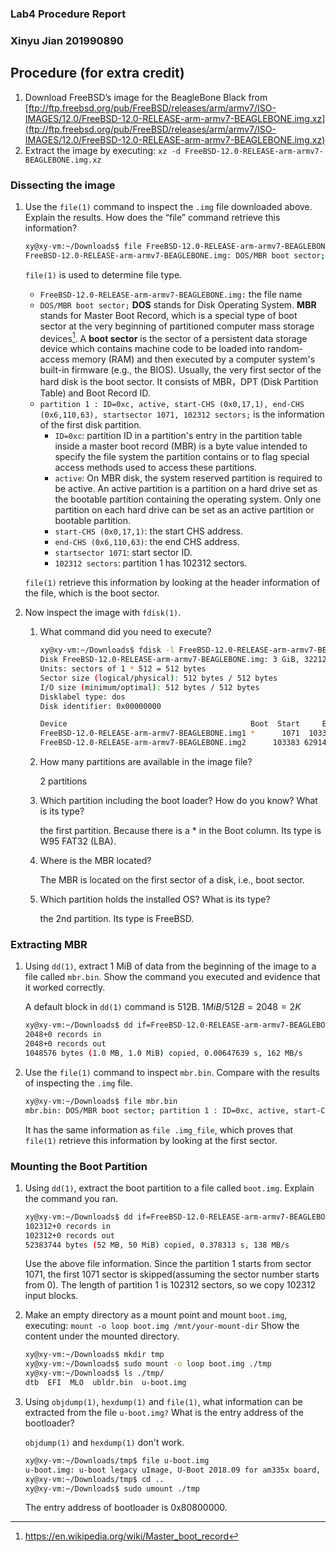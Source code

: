 ### Lab4 Procedure Report 

### Xinyu Jian 201990890



## Procedure (for extra credit)

1. Download FreeBSD’s image for the BeagleBone Black from [ftp://ftp.freebsd.org/pub/FreeBSD/releases/arm/armv7/ISO-IMAGES/12.0/FreeBSD-12.0-RELEASE-arm-armv7-BEAGLEBONE.img.xz](ftp://ftp.freebsd.org/pub/FreeBSD/releases/arm/armv7/ISO-IMAGES/12.0/FreeBSD-12.0-RELEASE-arm-armv7-BEAGLEBONE.img.xz)
2. Extract the image by executing:
   `xz -d FreeBSD-12.0-RELEASE-arm-armv7-BEAGLEBONE.img.xz` 

### Dissecting the image

1. Use the `file(1)` command to inspect the `.img` file downloaded above. Explain the results. How does the “file” command retrieve this information?

   ```bash
   xy@xy-vm:~/Downloads$ file FreeBSD-12.0-RELEASE-arm-armv7-BEAGLEBONE.img 
   FreeBSD-12.0-RELEASE-arm-armv7-BEAGLEBONE.img: DOS/MBR boot sector; partition 1 : ID=0xc, active, start-CHS (0x0,17,1), end-CHS (0x6,110,63), startsector 1071, 102312 sectors; partition 2 : ID=0xa5, start-CHS (0x6,111,1), end-CHS (0x187,158,63), startsector 103383, 6188049 sectors
   ```

   `file(1)` is used to determine file type.

   - `FreeBSD-12.0-RELEASE-arm-armv7-BEAGLEBONE.img:` the file name
   - `DOS/MBR boot sector;` **DOS** stands for Disk Operating System. **MBR** stands for Master Boot Record, which is a special type of boot sector at the very beginning of partitioned computer mass storage devices[^1].  A **boot sector** is the sector of a persistent data storage device which contains machine code to be loaded into random-access memory (RAM) and then executed by a computer system's built-in firmware (e.g., the BIOS). Usually, the very first sector of the hard disk is the boot sector. It consists of MBR，DPT (Disk Partition Table) and Boot Record ID.
   - `partition 1 : ID=0xc, active, start-CHS (0x0,17,1), end-CHS (0x6,110,63), startsector 1071, 102312 sectors;` is the information of the first disk partition. 
     - `ID=0xc`: partition ID in a partition's entry in the partition table inside a master boot record (MBR) is a byte value intended to specify the file system the partition contains or to flag special access methods used to access these partitions.
     - `active`: On MBR disk, the system reserved partition is required to be active.  An active partition is a partition on a hard drive set as the bootable partition containing the operating system. Only one partition on each hard drive can be set as an active partition or bootable partition. 
     - `start-CHS (0x0,17,1)`: the start CHS address.
     - `end-CHS (0x6,110,63)`: the end CHS address.
     - `startsector 1071`: start sector ID.
     - `102312 sectors`: partition 1 has 102312 sectors.

   `file(1)` retrieve this information by looking at the header information of the file, which is the boot sector.

   

2. Now inspect the image with `fdisk(1)`.

   1. What command did you need to execute?

      ```bash
      xy@xy-vm:~/Downloads$ fdisk -l FreeBSD-12.0-RELEASE-arm-armv7-BEAGLEBONE.img 
      Disk FreeBSD-12.0-RELEASE-arm-armv7-BEAGLEBONE.img: 3 GiB, 3221225472 bytes, 6291456 sectors
      Units: sectors of 1 * 512 = 512 bytes
      Sector size (logical/physical): 512 bytes / 512 bytes
      I/O size (minimum/optimal): 512 bytes / 512 bytes
      Disklabel type: dos
      Disk identifier: 0x00000000
      
      Device                                         Boot  Start     End Sectors Size Id Type
      FreeBSD-12.0-RELEASE-arm-armv7-BEAGLEBONE.img1 *      1071  103382  102312  50M  c W95 FAT32 (LBA)
      FreeBSD-12.0-RELEASE-arm-armv7-BEAGLEBONE.img2      103383 6291431 6188049   3G a5 FreeBSD
      ```

   2. How many partitions are available in the image file?

      2 partitions

      

   3. Which partition including the boot loader? How do you know? What is its type?

      the first partition. Because there is a * in the Boot column. Its type is W95 FAT32 (LBA).

      

   4. Where is the MBR located?

      The MBR is located on the first sector of a disk, i.e., boot sector.

      

   5. Which partition holds the installed OS? What is its type?

      the 2nd partition. Its type is FreeBSD.

### Extracting MBR

1. Using `dd(1)`, extract 1 MiB of data from the beginning of the image to a file called `mbr.bin`. Show the command you executed and evidence that it worked correctly.

   A default block in `dd(1)` command is 512B. $1MiB/512B=2048=2K$

   ```bash
   xy@xy-vm:~/Downloads$ dd if=FreeBSD-12.0-RELEASE-arm-armv7-BEAGLEBONE.img of=mbr.bin count=2K
   2048+0 records in
   2048+0 records out
   1048576 bytes (1.0 MB, 1.0 MiB) copied, 0.00647639 s, 162 MB/s
   ```

   

2. Use the `file(1)` command to inspect `mbr.bin`. Compare with the results of inspecting the `.img` file.

   ```bash
   xy@xy-vm:~/Downloads$ file mbr.bin 
   mbr.bin: DOS/MBR boot sector; partition 1 : ID=0xc, active, start-CHS (0x0,17,1), end-CHS (0x6,110,63), startsector 1071, 102312 sectors; partition 2 : ID=0xa5, start-CHS (0x6,111,1), end-CHS (0x187,158,63), startsector 103383, 6188049 sectors
   ```

   It has the same information as `file .img_file`, which proves that `file(1)` retrieve this information by looking at the first sector.

### Mounting the Boot Partition

1. Using `dd(1)`, extract the boot partition to a file called `boot.img`. Explain the command you ran.

   ```bash
   xy@xy-vm:~/Downloads$ dd if=FreeBSD-12.0-RELEASE-arm-armv7-BEAGLEBONE.img of=boot.img skip=1071 count=102312
   102312+0 records in
   102312+0 records out
   52383744 bytes (52 MB, 50 MiB) copied, 0.378313 s, 138 MB/s
   ```

   Use the above file information. Since the partition 1 starts from sector 1071, the first 1071 sector is skipped(assuming the sector number starts from 0). The length of partition 1 is 102312 sectors, so we copy 102312 input blocks.

   

2. Make an empty directory as a mount point and mount `boot.img`, executing: `mount -o loop boot.img /mnt/your-mount-dir` Show the content under the mounted directory. 

   ```bash
   xy@xy-vm:~/Downloads$ mkdir tmp
   xy@xy-vm:~/Downloads$ sudo mount -o loop boot.img ./tmp
   xy@xy-vm:~/Downloads$ ls ./tmp/
   dtb  EFI  MLO  ubldr.bin  u-boot.img
   ```

3. Using `objdump(1)`, `hexdump(1)` and `file(1)`, what information can be extracted from the file `u-boot.img?` What is the entry address of the bootloader?

   `objdump(1)` and `hexdump(1)` don't work.

   ```bash
   xy@xy-vm:~/Downloads/tmp$ file u-boot.img 
   u-boot.img: u-boot legacy uImage, U-Boot 2018.09 for am335x board, Firmware/ARM, Firmware Image (Not compressed), 409104 bytes, Fri Dec  7 01:55:55 2018, Load Address: 0x80800000, Entry Point: 0x00000000, Header CRC: 0xD0B63EDC, Data CRC: 0x3DE7011A
   xy@xy-vm:~/Downloads/tmp$ cd ..
   xy@xy-vm:~/Downloads$ sudo umount ./tmp
   ```

   The entry address of bootloader is 0x80800000.

   



[^1]: https://en.wikipedia.org/wiki/Master_boot_record